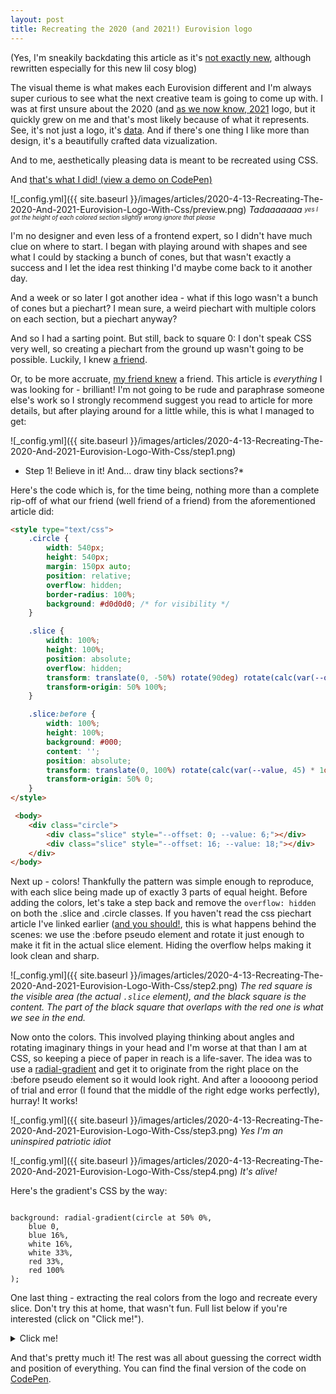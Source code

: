 ```yaml
---
layout: post
title: Recreating the 2020 (and 2021!) Eurovision logo
---
```


<span class="tooltip-toggle" aria-label="" tabindex="0"></span>

(Yes, I'm sneakily backdating this article as it's [not exactly new](https://github.com/corentindautreme/esc-2020-logo), although rewritten especially for this new lil cosy blog)

The visual theme is what makes each Eurovision different and I'm always super curious to see what the next creative team is going to come up with. I was at first unsure about the 2020 (and [as we now know, 2021](https://twitter.com/Eurovision/status/1306933555885420545) logo, but it quickly grew on me and that's most likely because of what it represents. See, it's not just a logo, it's [data](https://web.archive.org/web/20200731103617/https://eurovision.tv/story/rotterdam-2020-design-celebrates-65-years-of-eurovision-song-contest). And if there's one thing I like more than design, it's a beautifully crafted data vizualization.

And to me, aesthetically pleasing data <span class="tooltip-toggle" aria-label="Well, maybe not, but this intro is getting long and we need to get to the topic so allow me to cut this short" tabindex="0">is meant to be recreated using CSS</span>.

And [that's what I did! (view a demo on CodePen)](https://codepen.io/Co_is_tired_of_his_username_being_taken/pen/PowpmVe)

![_config.yml]({{ site.baseurl }}/images/articles/2020-4-13-Recreating-The-2020-And-2021-Eurovision-Logo-With-Css/preview.png)
*Tadaaaaaaa <sub><sup>yes I got the height of each colored section slightly wrong ignore that please</sup></sub>*

I'm no designer and even less of a frontend expert, so I didn't have much clue on where to start. I began with playing around with shapes and see what I could by stacking a bunch of cones, but that wasn't exactly a success and I let the idea rest thinking I'd maybe come back to it another day.

And a week or so later I got another idea - what if this logo wasn't a bunch of cones but a piechart? I mean sure, a weird piechart with multiple colors on each section, but a piechart anyway?

And so I had a sarting point. But still, back to square 0: I don't speak CSS very well, so creating a piechart from the ground up wasn't going to be possible. Luckily, I knew [a friend](https://www.google.com/).

Or, to be more accruate, [my friend knew](https://codeburst.io/how-to-pure-css-pie-charts-w-css-variables-38287aea161e) <span class="tooltip-toggle" aria-label="So a friend of a friend of a friend of a friend, etc." tabindex="0">a friend</span>. This article is *everything* I was looking for - brilliant! I'm not going to be rude and paraphrase someone else's work so I strongly recommend suggest you read to article for more details, but after playing around for a little while, this is what I managed to get:

![_config.yml]({{ site.baseurl }}/images/articles/2020-4-13-Recreating-The-2020-And-2021-Eurovision-Logo-With-Css/step1.png)
* Step 1! Believe in it! And... draw tiny black sections?*

Here's the code which is, for the time being, nothing more than a complete rip-off of what our friend (well <span class="tooltip-toggle" aria-label="And what did you expect to find here exactly? I made that pun 3 lines above" tabindex="0">friend of a friend</span>) from the aforementioned article did:

```html
<style type="text/css">
    .circle {
        width: 540px;
        height: 540px;
        margin: 150px auto;
        position: relative;
        overflow: hidden;
        border-radius: 100%;
        background: #d0d0d0; /* for visibility */
    }

    .slice {
        width: 100%;
        height: 100%;
        position: absolute;
        overflow: hidden;
        transform: translate(0, -50%) rotate(90deg) rotate(calc(var(--offset, 0) * 1deg));
        transform-origin: 50% 100%;
    }

    .slice:before {
        width: 100%;
        height: 100%;
        background: #000;
        content: '';
        position: absolute;
        transform: translate(0, 100%) rotate(calc(var(--value, 45) * 1deg));
        transform-origin: 50% 0;
    }
</style>

 <body>
    <div class="circle">
        <div class="slice" style="--offset: 0; --value: 6;"></div>
        <div class="slice" style="--offset: 16; --value: 18;"></div>
    </div>
</body>
```

Next up - colors! Thankfully the pattern was simple enough to reproduce, with each <span class="tooltip-toggle" aria-label="Yes, slice, it's called a pie after all isn't it?" tabindex="0">slice</span> being made up of exactly 3 parts of equal height. Before adding the colors, let's take a step back and remove the `overflow: hidden` on both the .slice and .circle classes. If you haven't read the css piechart article I've linked earlier ([and you should!](https://codeburst.io/how-to-pure-css-pie-charts-w-css-variables-38287aea161e), this is what happens behind the scenes: we use the :before pseudo element and rotate it just enough to make it fit in the actual slice element. Hiding the overflow helps making it look clean and sharp.

![_config.yml]({{ site.baseurl }}/images/articles/2020-4-13-Recreating-The-2020-And-2021-Eurovision-Logo-With-Css/step2.png)
*The red square is the visible area (the actual `.slice` element), and the black square is the content. The part of the black square that overlaps with the red one is what we see in the end.*

Now onto the colors. This involved playing thinking about angles and rotating imaginary things in your head and I'm worse at that than I am at CSS, so keeping a piece of paper in reach is a life-saver. The idea was to use a [radial-gradient](https://developer.mozilla.org/fr/docs/Web/CSS/radial-gradient) and get it to originate from the right place on the :before pseudo element so it would look right. And after a <span class="tooltip-toggle" aria-label="Like I said, I'm not good at this" tabindex="0">looooong period of trial and error</span> (I found that the middle of the right edge works perfectly), hurray! It works!

![_config.yml]({{ site.baseurl }}/images/articles/2020-4-13-Recreating-The-2020-And-2021-Eurovision-Logo-With-Css/step3.png)
*Yes I'm an uninspired patriotic idiot*

![_config.yml]({{ site.baseurl }}/images/articles/2020-4-13-Recreating-The-2020-And-2021-Eurovision-Logo-With-Css/step4.png)
*It's alive!*

Here's the gradient's CSS by the way:

<code>
background: radial-gradient(circle at 50% 0%,
    blue 0,
    blue 16%,
    white 16%,
    white 33%,
    red 33%,
    red 100%
);
</code>

One last thing - extracting the real colors from the logo and recreate every slice. Don't try this at home, that wasn't fun. Full list below if you're interested (click on "Click me!").

<details>
    <summary>Click me!</summary>
    All slices (one by line), clock wise, colors are inner to outer.
    ```
    #0750c6 #fff #fc0000
    #01aa5a #fff #fc0000
    #ffc832 #000 #fc0000
    #0750c6 #fff #fc0000
    #0750c6 #ffc832 #0750c6
    #000 #0750c6 #fc0000
    #1ac0f8 #fff #fc0000
    #1ac0f8 #fff #ffc832
    #01aa5a #fc0000 #fc0000
    #01aa5a #fff #ff8c32
    #fff #fff #fc0000
    #fff #1ac0f8 #fff
    #0750c6 #fff #0750c6
    #fff #ff8c32 #fff
    #fff #fc0000 #0750c6
    #fff #0750c6 #fc0000
    #0750c6 #fff #000
    #0750c6 #fff #fc0000
    #01aa5a #ffc832 #fc0000
    #fc0000 #ffc832 #fc0000
    #be0000 #fff #be0000
    #ffc832 #ffc832 #1ac0f8
    #fc0000 #000 #fc0000
    #fc0000 #01aa5a #fc0000
    #1ac0f8 #ffc832 #fc0000
    #fff #01aa5a #fc0000
    #ffc832 #0750c6 #fc0000
    #0750c6 #fff #fc0000
    #01aa5a #fc0000 #1ac0f8
    #01aa5a #fff #1ac0f8
    #fc0000 #fff #0750c6
    ```
</details>

And that's pretty much it! The rest was all about guessing the correct width and position of everything. You can find the <span class="tooltip-toggle" aria-label="I would lie if I told you I didn't spend an unreasonable 20 minute trying to find the blue I thought matched the background of Eurovision.tv the best" tabindex="0">final version</span> of the code on [CodePen](https://codepen.io/Co_is_tired_of_his_username_being_taken/pen/PowpmVe).

